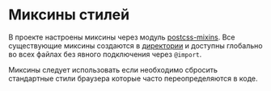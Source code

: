 # Миксины стилей

В проекте настроены миксины через модуль [postcss-mixins](https://github.com/postcss/postcss-mixins).
Все существующие миксины создаются в [директории](../src/styles/mixins) и
доступны глобально во всех файлах без явного подключения через `@import`.

Миксины следует использовать если необходимо сбросить стандартные стили браузера
которые часто переопределяются в коде.
